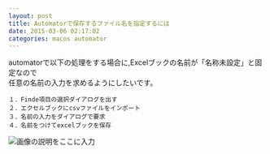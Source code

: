 ```yaml
---
layout: post
title: Automatorで保存するファイル名を指定するには
date: 2015-03-06 02:17:02
categories: macos automator
---
```

<p>automatorで以下の処理をする場合に,Excelブックの名前が「名称未設定」と固定なので<br>
任意の名前の入力を求めるようにしたいです。</p>

<pre><code>１．Finde項目の選択ダイアログを出す
２．エクセルブックにcsvファイルをインポート
３．名前の入力をダイアログで要求
４．名前をつけてexcelブックを保存
</code></pre>

<p><img src="https://i.stack.imgur.com/t4r7Y.jpg" alt="画像の説明をここに入力"></p>

